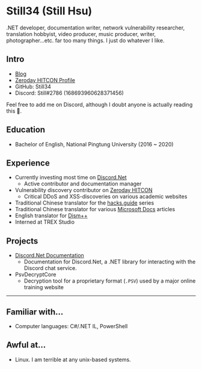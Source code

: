 # Still34 (Still Hsu)

.NET developer, documentation writer, network vulnerability researcher, translation hobbyist, video producer, music producer, writer, photographer...etc. far too many things. I just do whatever I like.

## Intro
* [Blog](https://blog.stillu.cc)
* [Zeroday HITCON Profile](https://zeroday.hitcon.org/user/stillazure)
* GitHub: Still34
* Discord: Still#2786 (168693960628371456)

Feel free to add me on Discord, although I doubt anyone is actually reading this 🤔.

## Education

* Bachelor of English, National Pingtung University (2016 ~ 2020)

## Experience

* Currently investing most time on [Discord.Net](https://github.com/RogueException/Discord.Net)
    * Active contributor and documentation manager
* Vulnerability discovery contributor on [Zeroday HITCON](https://zeroday.hitcon.org)
    * Critical DDoS and XSS-discoveries on various academic websites
* Traditional Chinese translator for the [hacks.guide](https://hacks.guide) series
* Traditional Chinese translator for various [Microsoft Docs](https://docs.microsoft.com) articles
* English translator for [Dism++](https://github.com/Chuyu-Team/Dism-Multi-language)
* Interned at TREX Studio

## Projects

* [Discord.Net Documentation](https://docs.stillu.cc)
    * Documentation for Discord.Net, a .NET library for interacting with the Discord chat service.
* PsvDecryptCore
    * Decryption tool for a proprietary format (`.PSV`) used by a major online training website

---

## Familiar with...

* Computer languages: C#/.NET IL, PowerShell

## Awful at...

* Linux. I am terrible at any unix-based systems.
